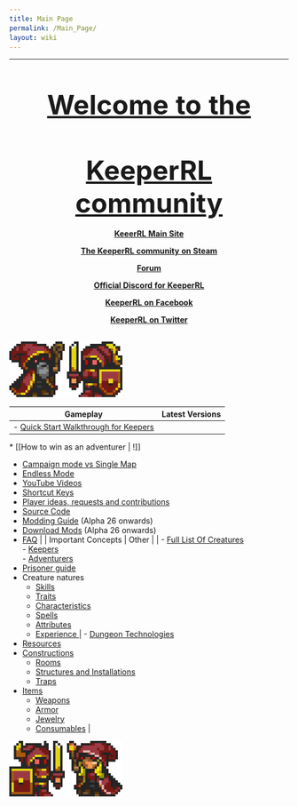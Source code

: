 ```yaml
---
title: Main Page
permalink: /Main_Page/
layout: wiki
---
```


<table>
<thead>
<tr class="header">
<th><p><br />
<br />
<font size=14><u>Welcome to the<br />
<br />
KeeperRL community</u></font><br />
<br />
<a href="http://keeperrl.com/">KeeerRL Main Site</a></p>
<p><a href="http://steamcommunity.com/app/329970">The KeeperRL community on Steam</a></p>
<p><a href="http://keeperrl.com/Forum">Forum</a></p>
<p><a href="https://discord.gg/XZfCCs5">Official Discord for KeeperRL</a></p>
<p><a href="https://www.facebook.com/keeperrl">KeeperRL on Facebook</a></p>
<p><a href="https://twitter.com/keeperRL">KeeperRL on Twitter</a></p></th>
</tr>
</thead>
<tbody>
</tbody>
</table>

<img src="Keeper_east.png" title="fig:Keeper_east.png" alt="Keeper_east.png" width="100" />
<img src="Keeper_knight_female_west.png" title="fig:Keeper_knight_female_west.png" alt="Keeper_knight_female_west.png" width="100" />

| Gameplay                                                                      | Latest Versions                                                                                     |
|-------------------------------------------------------------------------------|-----------------------------------------------------------------------------------------------------|
| -   [Quick Start Walkthrough for Keepers](/keeperrl_wiki/Quick_Start_Walkthrough "wikilink") 
                                                                                
 \* \[\[How to win as an adventurer                                             | !\]\]                                                                                               
                                                                                                       
  -   [Campaign mode vs Single Map](/keeperrl_wiki/Campaign_mode "wikilink")                                          
  -   [Endless Mode](/keeperrl_wiki/Endless_Mode "wikilink")                                                          
  -   [YouTube Videos](/keeperrl_wiki/YouTube_Videos "wikilink")                                                      
  -   [Shortcut Keys](/keeperrl_wiki/Shortcut_Keys "wikilink")                                                        
  -   [Player ideas, requests and contributions](/keeperrl_wiki/Player_ideas,_requests_and_contributions "wikilink")  
  -   [Source Code](http://github.com/miki151/keeperrl)                                                
  -   [Modding Guide](/keeperrl_wiki/Modding_guide "wikilink") (Alpha 26 onwards)                                     
  -   [Download Mods](/keeperrl_wiki/Download_Mods "wikilink") (Alpha 26 onwards)                                     
  -   [FAQ](/keeperrl_wiki/FAQ "wikilink")                                                                            |
| Important Concepts                                                            | Other                                                                                               |
| -   [ Full List Of Creatures](/keeperrl_wiki/Category%3A_Creatures "wikilink")               
     -   [ Keepers](/keeperrl_wiki/Keeper "wikilink")                                          
     -   [ Adventurers](/keeperrl_wiki/Adventurer "wikilink")                                  
 -   [Prisoner guide](/keeperrl_wiki/Prisoner_guide "wikilink")                                
 -   Creature natures                                                           
     -   [ Skills](:Skills "wikilink")                                          
     -   [ Traits](:Traits "wikilink")                                          
     -   [ Characteristics](:Characteristics "wikilink")                        
     -   [ Spells](:Spells "wikilink")                                          
     -   [ Attributes ](:Attributes "wikilink")                                 
     -   [ Experience ](:Experience "wikilink")                                 | -   [ Dungeon Technologies](:Technologies "wikilink")                                               
  -   [ Resources](:Resources "wikilink")                                                              
  -   [Constructions](/keeperrl_wiki/Constructions "wikilink")                                                        
      -   [ Rooms](/keeperrl_wiki/Category%3A_Rooms "wikilink")                                                       
      -   [Structures and Installations](/keeperrl_wiki/Structures_and_Installations "wikilink")                      
      -   [ Traps ](:Traps "wikilink")                                                                 
  -   [ Items](/keeperrl_wiki/Category%3A_Items "wikilink")                                                           
      -   [Weapons](/keeperrl_wiki/Weapons "wikilink")                                                                
      -   [Armor](/keeperrl_wiki/Armor "wikilink")                                                                    
      -   [Jewelry](/keeperrl_wiki/Jewelry "wikilink")                                                                
      -   [Consumables](/keeperrl_wiki/Consumables "wikilink")                                                        |

<img src="Keeper_knight_east.png" title="fig:Keeper_knight_east.png" alt="Keeper_knight_east.png" width="100" />
<img src="Keeper_female_west.png" title="fig:Keeper_female_west.png" alt="Keeper_female_west.png" width="100" />
